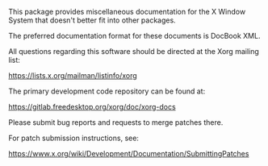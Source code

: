 This package provides miscellaneous documentation for the X Window System
that doesn't better fit into other packages.

The preferred documentation format for these documents is DocBook XML.

All questions regarding this software should be directed at the
Xorg mailing list:

  https://lists.x.org/mailman/listinfo/xorg

The primary development code repository can be found at:

  https://gitlab.freedesktop.org/xorg/doc/xorg-docs

Please submit bug reports and requests to merge patches there.

For patch submission instructions, see:

  https://www.x.org/wiki/Development/Documentation/SubmittingPatches

